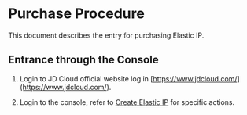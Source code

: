 # Purchase Procedure

This document describes the entry for purchasing Elastic IP.

## Entrance through the Console

1. Login to JD Cloud official website log in [https://www.jdcloud.com/](https://www.jdcloud.com/).

2. Login to the console, refer to [Create Elastic IP](../Operation-Guide/Elastic-IP-Management/Create-Elastic-IP.md) for specific actions.
